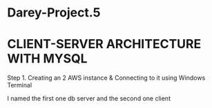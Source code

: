 # Darey-Project.5
# CLIENT-SERVER ARCHITECTURE WITH MYSQL
Step 1. Creating an 2 AWS instance & Connecting to it using Windows Terminal

I named  the first one db server and the second one client

